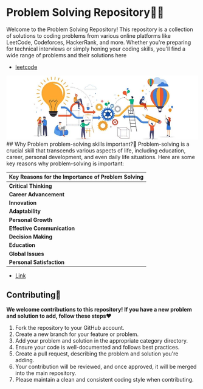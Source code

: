 # Problem Solving Repository🧑‍💻

Welcome to the Problem Solving Repository! This repository is a collection of solutions to coding problems from various online platforms like LeetCode, Codeforces, HackerRank, and more. Whether you're preparing for technical interviews or simply honing your coding skills, you'll find a wide range of problems and their solutions here
- [leetcode]([https://leetcode.com/problems/two-sum/](https://leetcode.com/problemset/all/?difficulty=EASY&page=1))

<img src="ps.jpg" alt="">
## Why Problem problem-solving skills important?🤔
Problem-solving is a crucial skill that transcends various aspects of life, including education, career, personal development, and even daily life situations. Here are some key reasons why problem-solving is important:

| Key Reasons for the Importance of Problem Solving |
| ------------------------------------------------- |
| **Critical Thinking**                                |
| **Career Advancement**                               |
| **Innovation**                                       |
| **Adaptability**                                     |
| **Personal Growth**                                  |
| **Effective Communication**                          |
| **Decision Making**                                  |
| **Education**                                        |
| **Global Issues**                                    |
| **Personal Satisfaction**                            |
- [Link](https://chat.openai.com/c/7b7300f7-6ea8-425b-92bb-3bebc711eae5)


## Contributing🤝
**We welcome contributions to this repository! If you have a new problem and solution to add, follow these steps**❤️

1. Fork the repository to your GitHub account.
2. Create a new branch for your feature or problem.
3. Add your problem and solution in the appropriate category directory.
4. Ensure your code is well-documented and follows best practices.
5. Create a pull request, describing the problem and solution you're adding.
6. Your contribution will be reviewed, and once approved, it will be merged into the main repository.
7. Please maintain a clean and consistent coding style when contributing.
